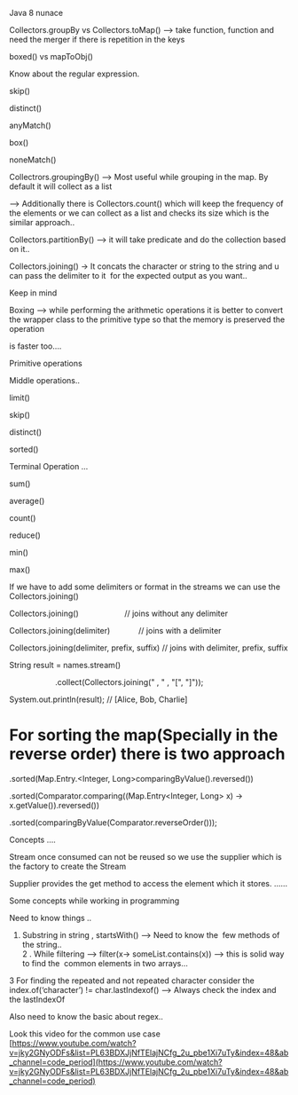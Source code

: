 
Java 8 nunace

  
Collectors.groupBy vs Collectors.toMap() —> take function, function and need the merger if there is repetition in the keys

boxed() vs mapToObj()

Know about the regular expression. 

skip()

distinct()

anyMatch()

box()

noneMatch()

Collectrors.groupingBy() —> Most useful while grouping in the map. By default it will collect as a list 

—> Additionally there is Collectors.count() which will keep the frequency of the elements or we can collect as a list and checks its size which is the similar approach..

  

Collectors.partitionBy() —> it will take predicate and do the collection based on it..

Collectors.joining() -> It concats the character or string to the string and u can pass the delimiter to it  for the expected output as you want..

  
Keep in mind  
  
Boxing —> while performing the arithmetic operations it is better to convert the wrapper class to the primitive type so that the memory is preserved the operation 

is faster too….

  

Primitive operations 

  

Middle operations..  
  
limit()

skip()

distinct()

sorted()


Terminal Operation …

sum()

average()

count()

reduce()

min()

max()

  
If we have to add some delimiters or format in the streams we can use the Collectors.joining()  
  
Collectors.joining()                     // joins without any delimiter  

Collectors.joining(delimiter)             // joins with a delimiter  

Collectors.joining(delimiter, prefix, suffix) // joins with delimiter, prefix, suffix  
  
String result = names.stream()

                     .collect(Collectors.joining(" , " , "[",  "]"));

System.out.println(result); // [Alice, Bob, Charlie]  
  
# For sorting the map(Specially in the reverse order) there is two approach 

 .sorted(Map.Entry.<Integer, Long>comparingByValue().reversed())

   .sorted(Comparator.comparing((Map.Entry<Integer, Long> x) -> x.getValue()).reversed())  

.sorted(comparingByValue(Comparator.reverseOrder()));


Concepts ….  

Stream once consumed can not be reused so we use the supplier which is the factory to create the Stream  
  
  
Supplier provides the get method to access the element which it stores. ……  
  
Some concepts while working in programming  
  
  
Need to know things ..  
  
1. Substring in string , startsWith() —> Need to know the  few methods of the string..   
2 . While filtering —> filter(x-> someList.contains(x)) —> this is solid way to find the  common elements in two arrays…

3 For finding the repeated and not repeated character consider the  index.of(‘character’) != char.lastIndexof() —> Always check the index and the lastIndexOf  

Also need to know the basic about regex..  
  
  
Look this video for the common use case  
[https://www.youtube.com/watch?v=jky2GNyODFs&list=PL63BDXJjNfTElajNCfg_2u_pbe1Xi7uTy&index=48&ab_channel=code_period](https://www.youtube.com/watch?v=jky2GNyODFs&list=PL63BDXJjNfTElajNCfg_2u_pbe1Xi7uTy&index=48&ab_channel=code_period)

